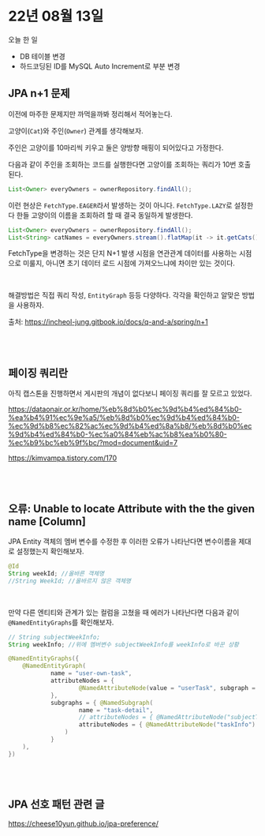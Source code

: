 # 22년 08월 13일

오늘 한 일
* DB 테이블 변경
* 하드코딩된 ID를 MySQL Auto Increment로 부분 변경

## JPA n+1 문제

이전에 마주한 문제지만 까먹을까봐 정리해서 적어놓는다. 

고양이(`Cat`)와 주인(`Owner`) 관계를 생각해보자.

주인은 고양이를 10마리씩 키우고 둘은 양방향 매핑이 되어있다고 가정한다.

다음과 같이 주인을 조회하는 코드를 실행한다면 고양이를 조회하는 쿼리가 10번 호출된다.

```java
List<Owner> everyOwners = ownerRepository.findAll();
```

이런 현상은 `FetchType.EAGER`라서 발생하는 것이 아니다. `FetchType.LAZY`로 설정한다 한들 고양이의 이름을 조회하려 할 때 결국 동일하게 발생한다. 

```java
List<Owner> everyOwners = ownerRepository.findAll();
List<String> catNames = everyOwners.stream().flatMap(it -> it.getCats().stream().map(cat -> cat.getName())).collect(Collectors.toList());
```

FetchType을 변경하는 것은 단지 N+1 발생 시점을 연관관계 데이터를 사용하는 시점으로 미룰지, 아니면 초기 데이터 로드 시점에 가져오느냐에 차이만 있는 것이다.

<br>

해결방법은 직접 쿼리 작성, `EntityGraph` 등등 다양하다. 각각을 확인하고 알맞은 방법을 사용하자.

출처: https://incheol-jung.gitbook.io/docs/q-and-a/spring/n+1


<br>
<br>

## 페이징 쿼리란

아직 캡스톤을 진행하면서 게시판의 개념이 없다보니 페이징 쿼리를 잘 모르고 있었다.

https://dataonair.or.kr/home/%eb%8d%b0%ec%9d%b4%ed%84%b0-%ea%b4%91%ec%9e%a5/%eb%8d%b0%ec%9d%b4%ed%84%b0-%ec%9d%b8%ec%82%ac%ec%9d%b4%ed%8a%b8/%eb%8d%b0%ec%9d%b4%ed%84%b0-%ec%a0%84%eb%ac%b8%ea%b0%80-%ec%b9%bc%eb%9f%bc/?mod=document&uid=7

https://kimvampa.tistory.com/170

<br>
<br>

## 오류: Unable to locate Attribute  with the the given name [Column]

JPA Entity 객체의 멤버 변수를 수정한 후 이러한 오류가 나타난다면 변수이름을 제대로 설정했는지 확인해보자.

```java
@Id
String weekId; //올바른 객체명
//String WeekId; //올바르지 않은 객체명
```

<br>

만약 다른 엔티티와 관계가 있는 컬럼을 고쳤을 때 에러가 나타난다면 다음과 같이 `@NamedEntityGraphs`를 확인해보자.

```java
// String subjectWeekInfo;
String weekInfo; //위에 멤버변수 subjectWeekInfo를 weekInfo로 바꾼 상황

@NamedEntityGraphs({
	@NamedEntityGraph(
			name = "user-own-task",
			attributeNodes = {
					@NamedAttributeNode(value = "userTask", subgraph = "task-detail")
			},
			subgraphs = { @NamedSubgraph(
					name = "task-detail",
					// attributeNodes = { @NamedAttributeNode("subjectTaskInfo") }
					attributeNodes = { @NamedAttributeNode("taskInfo") } 
				)
			}
	),
})
```

<br>
<br>

## JPA 선호 패턴 관련 글

https://cheese10yun.github.io/jpa-preference/



